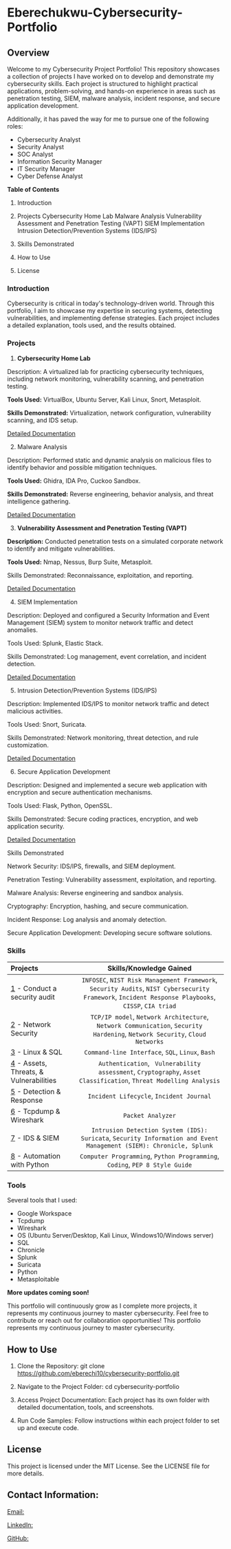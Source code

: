 # Eberechukwu-Cybersecurity-Portfolio
## Overview

Welcome to my Cybersecurity Project Portfolio! This repository showcases a collection of projects I have worked on to develop and demonstrate my cybersecurity skills. Each project is structured to highlight practical applications, problem-solving, and hands-on experience in areas such as penetration testing, SIEM, malware analysis, incident response, and secure application development.

Additionally, it has paved the way for me to pursue one of the following roles:
* Cybersecurity Analyst
* Security Analyst
* SOC Analyst
* Information Security Manager
* IT Security Manager
* Cyber Defense Analyst

**Table of Contents**

1. Introduction
2. Projects
Cybersecurity Home Lab
Malware Analysis
Vulnerability Assessment and Penetration Testing (VAPT)
SIEM Implementation
Intrusion Detection/Prevention Systems (IDS/IPS)

3. Skills Demonstrated
4. How to Use
5. License

### Introduction

Cybersecurity is critical in today's technology-driven world. Through this portfolio, I aim to showcase my expertise in securing systems, detecting vulnerabilities, and implementing defense strategies. Each project includes a detailed explanation, tools used, and the results obtained.

### Projects

1. **Cybersecurity Home Lab**

Description: A virtualized lab for practicing cybersecurity techniques, including network monitoring, vulnerability scanning, and penetration testing.

**Tools Used:** VirtualBox, Ubuntu Server, Kali Linux, Snort, Metasploit.

**Skills Demonstrated:** Virtualization, network configuration, vulnerability scanning, and IDS setup.

[Detailed Documentation](https://your.com)

2. Malware Analysis

Description: Performed static and dynamic analysis on malicious files to identify behavior and possible mitigation techniques.

**Tools Used:** Ghidra, IDA Pro, Cuckoo Sandbox.

**Skills Demonstrated:** Reverse engineering, behavior analysis, and threat intelligence gathering.

[Detailed Documentation](https://your.com)

3. **Vulnerability Assessment and Penetration Testing (VAPT)**

**Description:** Conducted penetration tests on a simulated corporate network to identify and mitigate vulnerabilities.

**Tools Used:** Nmap, Nessus, Burp Suite, Metasploit.

Skills Demonstrated: Reconnaissance, exploitation, and reporting.

[Detailed Documentation](https://your.com)

4. SIEM Implementation

Description: Deployed and configured a Security Information and Event Management (SIEM) system to monitor network traffic and detect anomalies.

Tools Used: Splunk, Elastic Stack.

Skills Demonstrated: Log management, event correlation, and incident detection.

[Detailed Documentation](https://your.com)

5. Intrusion Detection/Prevention Systems (IDS/IPS)

Description: Implemented IDS/IPS to monitor network traffic and detect malicious activities.

Tools Used: Snort, Suricata.

Skills Demonstrated: Network monitoring, threat detection, and rule customization.

[Detailed Documentation](https:your.com)


6. Secure Application Development

Description: Designed and implemented a secure web application with encryption and secure authentication mechanisms.

Tools Used: Flask, Python, OpenSSL.

Skills Demonstrated: Secure coding practices, encryption, and web application security.

[Detailed Documentation](https://your.com)


Skills Demonstrated

Network Security: IDS/IPS, firewalls, and SIEM deployment.

Penetration Testing: Vulnerability assessment, exploitation, and reporting.

Malware Analysis: Reverse engineering and sandbox analysis.

Cryptography: Encryption, hashing, and secure communication.

Incident Response: Log analysis and anomaly detection.

Secure Application Development: Developing secure software solutions.















### Skills  
| Projects | Skills/Knowledge Gained | 
| :--- |:---:|
| [1](https://github.com/Kwangsa19/Ketmanto-Cybersecurity-Portfolio/tree/main/1%20-%20Conduct%20an%20Audit) - Conduct a security audit | `INFOSEC`, `NIST Risk Management Framework`, `Security Audits`, `NIST Cybersecurity Framework`, `Incident Response Playbooks`, `CISSP`, `CIA triad` |
| [2](https://github.com/Kwangsa19/Ketmanto-Cybersecurity-Portfolio/tree/main/2%20-%20Network%20Security) - Network Security | `TCP/IP model`,  `Network Architecture`, `Network Communication`, `Security Hardening`, `Network Security`, `Cloud Networks` | 
| [3](https://github.com/Kwangsa19/Ketmanto-Cybersecurity-Portfolio/tree/main/3%20-%20Linux%20%26%20SQL) - Linux & SQL | `Command-line Interface`, `SQL`, `Linux`, `Bash` | 
| [4](https://github.com/Kwangsa19/Ketmanto-Cybersecurity-Portfolio/tree/main/4%20-%20Assets%20%26%20Threats%20%26%20Vulnerabilities) - Assets, Threats, & Vulnerabilities | `Authentication`, ` Vulnerability assessment`, `Cryptography`, `Asset Classification`, `Threat Modelling Analysis`|
| [5](https://github.com/Kwangsa19/Ketmanto-Cybersecurity-Portfolio/tree/main/5%20-%20Detection%20%26%20Response) - Detection & Response | `Incident Lifecycle`, `Incident Journal` |
| [6](https://github.com/Kwangsa19/Ketmanto-Cybersecurity-Portfolio/tree/main/6%20-%20Tcpdump%20%26%20Wireshark) - Tcpdump & Wireshark | `Packet Analyzer` | 
| [7](https://github.com/Kwangsa19/Ketmanto-Cybersecurity-Portfolio/tree/main/7%20-%20IDS%20%26%20SIEM) - IDS & SIEM | `Intrusion Detection System (IDS): Suricata`, `Security Information and Event Management (SIEM): Chronicle, Splunk` |
| [8](https://github.com/Kwangsa19/Ketmanto-Cybersecurity-Portfolio/tree/main/8%20-%20Automation%20with%20Python) - Automation with Python | `Computer Programming`, `Python Programming`, `Coding`, `PEP 8 Style Guide`| 

### Tools 
Several tools that I used: 
* Google Workspace 
* Tcpdump
* Wireshark
* OS (Ubuntu Server/Desktop, Kali Linux, Windows10/Windows server)
* SQL
* Chronicle
* Splunk
* Suricata
* Python
* Metasploitable 

**More updates coming soon!**

This portfolio will continuously grow as I complete more projects, it represents my continuous journey to master cybersecurity. Feel free to contribute or reach out for collaboration opportunities! This portfolio represents my continuous journey to master cybersecurity.

## How to Use
1. Clone the Repository:
git clone https://github.com/eberechi10/cybersecurity-portfolio.git

2. Navigate to the Project Folder:
cd cybersecurity-portfolio

3. Access Project Documentation:
Each project has its own folder with detailed documentation, tools, and screenshots.

4. Run Code Samples:
Follow instructions within each project folder to set up and execute code.


## License

This project is licensed under the MIT License. See the LICENSE file for more details.



## Contact Information:

[Email:](YourEmail@example.com)

[LinkedIn:](https://LinkedIn-Profile)

[GitHub:]( https://github.com/eberechi10)


